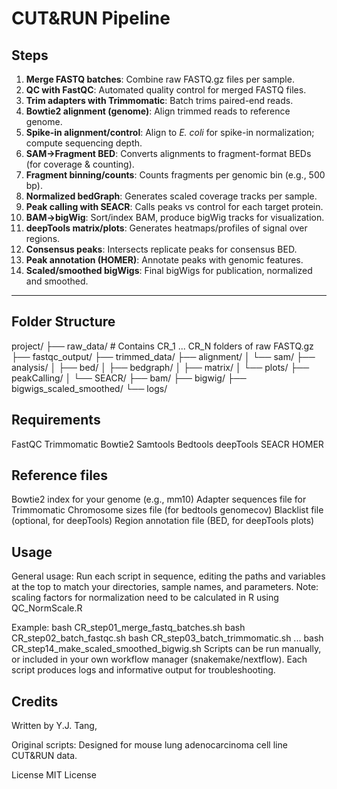 # CUT&RUN Pipeline

## Steps

1. **Merge FASTQ batches**: Combine raw FASTQ.gz files per sample.
2. **QC with FastQC**: Automated quality control for merged FASTQ files.
3. **Trim adapters with Trimmomatic**: Batch trims paired-end reads.
4. **Bowtie2 alignment (genome)**: Align trimmed reads to reference genome.
5. **Spike-in alignment/control**: Align to *E. coli* for spike-in normalization; compute sequencing depth.
6. **SAM→Fragment BED**: Converts alignments to fragment-format BEDs (for coverage & counting).
7. **Fragment binning/counts**: Counts fragments per genomic bin (e.g., 500 bp).
8. **Normalized bedGraph**: Generates scaled coverage tracks per sample.
9. **Peak calling with SEACR**: Calls peaks vs control for each target protein.
10. **BAM→bigWig**: Sort/index BAM, produce bigWig tracks for visualization.
11. **deepTools matrix/plots**: Generates heatmaps/profiles of signal over regions.
12. **Consensus peaks**: Intersects replicate peaks for consensus BED.
13. **Peak annotation (HOMER)**: Annotate peaks with genomic features.
14. **Scaled/smoothed bigWigs**: Final bigWigs for publication, normalized and smoothed.

---

## Folder Structure

project/
├── raw_data/               # Contains CR_1 ... CR_N folders of raw FASTQ.gz
├── fastqc_output/
├── trimmed_data/
├── alignment/
│   └── sam/
├── analysis/
│   ├── bed/
│   ├── bedgraph/
│   ├── matrix/
│   └── plots/
├── peakCalling/
│   └── SEACR/
├── bam/
├── bigwig/
├── bigwigs_scaled_smoothed/
└── logs/

## Requirements
FastQC
Trimmomatic
Bowtie2
Samtools
Bedtools
deepTools
SEACR
HOMER

## Reference files
Bowtie2 index for your genome (e.g., mm10)
Adapter sequences file for Trimmomatic
Chromosome sizes file (for bedtools genomecov)
Blacklist file (optional, for deepTools)
Region annotation file (BED, for deepTools plots)

## Usage
General usage:
Run each script in sequence, editing the paths and variables at the top to match your directories, sample names, and parameters.
Note: scaling factors for normalization need to be calculated in R using QC_NormScale.R

Example:
bash CR_step01_merge_fastq_batches.sh
bash CR_step02_batch_fastqc.sh
bash CR_step03_batch_trimmomatic.sh
...
bash CR_step14_make_scaled_smoothed_bigwig.sh
Scripts can be run manually, or included in your own workflow manager (snakemake/nextflow). Each script produces logs and informative output for troubleshooting.

## Credits
Written by Y.J. Tang, 

Original scripts: Designed for mouse lung adenocarcinoma cell line CUT&RUN data.

License
MIT License